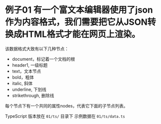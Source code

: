 # 例子01 有一个富文本编辑器使用了json作为内容格式，我们需要把它从JSON转换成HTML格式才能在网页上渲染。

该数据格式大致有以下几种节点：

* document，标记着一个文档的根
* header1, 一级标题
* text，文本节点
* bold，粗体
* italic, 斜体
* underline, 下划线
* strikethrough, 删除线

每个节点下有一个共同的属性nodes，代表它下面的子节点列表。

TypeScript 版本放在 `01/ts/` 目录下
示例数据在 `01/ts/data.ts`

